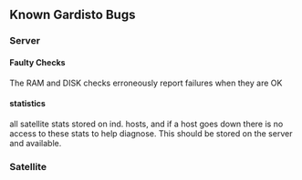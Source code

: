 ## Known Gardisto Bugs

### Server

#### Faulty Checks

The RAM and DISK checks erroneously report failures when they are OK

#### statistics

all satellite stats stored on ind. hosts, and if a host goes down there is no access to these stats to help diagnose. This should be stored on the server and available.

### Satellite

